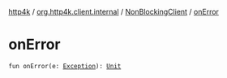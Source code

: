 [http4k](../../index.md) / [org.http4k.client.internal](../index.md) / [NonBlockingClient](index.md) / [onError](./on-error.md)

# onError

`fun onError(e: `[`Exception`](https://kotlinlang.org/api/latest/jvm/stdlib/kotlin/-exception/index.html)`): `[`Unit`](https://kotlinlang.org/api/latest/jvm/stdlib/kotlin/-unit/index.html)